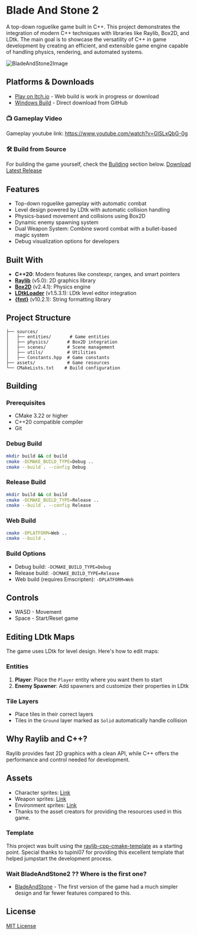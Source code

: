 # Blade And Stone 2

A top-down roguelike game built in C++. This project demonstrates the integration of modern C++ techniques with libraries like Raylib, Box2D, and LDtk. The main goal is to showcase the versatility of C++ in game development by creating an efficient, and extensible game engine capable of handling physics, rendering, and automated systems.

![BladeAndStone2Image](https://i.imgur.com/Fh7ytZA.png)

## Platforms & Downloads
- [Play on Itch.io](https://tlamir.itch.io/blade-and-stone-2) - Web build is work in progress or download
- [Windows Build](https://github.com/Tlamir/BladeAndStone2/releases/tag/Windows) - Direct download from GitHub

### 📺 Gameplay Video
Gameplay youtube link: https://www.youtube.com/watch?v=GlSLxQbG-0g

### 🛠️ Build from Source
For building the game yourself, check the [Building](#building) section below.
[Download Latest Release](https://github.com/Tlamir/BladeAndStone2/releases/tag/Windows)

## Features
- Top-down roguelike gameplay with automatic combat
- Level design powered by LDtk with automatic collision handling
- Physics-based movement and collisions using Box2D
- Dynamic enemy spawning system
- Dual Weapon System: Combine sword combat with a bullet-based magic system
- Debug visualization options for developers

## Built With
- **C++20**: Modern features like constexpr, ranges, and smart pointers
- **[Raylib](https://www.raylib.com/)** (v5.0): 2D graphics library
- **[Box2D](https://box2d.org/)** (v2.4.1): Physics engine
- **[LDtkLoader](https://github.com/Madour/LDtkLoader)** (v1.5.3.1): LDtk level editor integration
- **[{fmt}](https://github.com/fmtlib/fmt)** (v10.2.1): String formatting library

## Project Structure
```
├── sources/
│   ├── entities/       # Game entities
│   ├── physics/       # Box2D integration
│   ├── scenes/        # Scene management
│   ├── utils/         # Utilities
│   ├── Constants.hpp  # Game constants
├── assets/            # Game resources
└── CMakeLists.txt    # Build configuration
```

## Building

### Prerequisites
- CMake 3.22 or higher
- C++20 compatible compiler
- Git

### Debug Build
```bash
mkdir build && cd build
cmake -DCMAKE_BUILD_TYPE=Debug ..
cmake --build . --config Debug
```

### Release Build
```bash
mkdir build && cd build
cmake -DCMAKE_BUILD_TYPE=Release ..
cmake --build . --config Release
```

### Web Build
```bash
cmake -DPLATFORM=Web ..
cmake --build .
```

### Build Options
- Debug build: `-DCMAKE_BUILD_TYPE=Debug`
- Release build: `-DCMAKE_BUILD_TYPE=Release`
- Web build (requires Emscripten): `-DPLATFORM=Web`

## Controls
- WASD - Movement
- Space - Start/Reset game

## Editing LDtk Maps
The game uses LDtk for level design. Here's how to edit maps:

### Entities
1. **Player**: Place the `Player` entity where you want them to start
2. **Enemy Spawner**: Add spawners and customize their properties in LDtk

### Tile Layers
- Place tiles in their correct layers
- Tiles in the `Ground` layer marked as `Solid` automatically handle collision

## Why Raylib and C++?
Raylib provides fast 2D graphics with a clean API, while C++ offers the performance and control needed for development.

## Assets
- Character sprites: [Link](https://kevins-moms-house.itch.io/dungeonsprites)
- Weapon sprites: [Link](https://kevins-moms-house.itch.io/tundra)
- Environment sprites: [Link](https://scracho.itch.io/bright-colored-fantasy-swords-32bit)
- Thanks to the asset creators for providing the resources used in this game.

### Template
This project was built using the [raylib-cpp-cmake-template](https://github.com/tupini07/raylib-cpp-cmake-template) as a starting point. Special thanks to tupini07 for providing this excellent template that helped jumpstart the development process.

### Wait BladeAndStone2 ?? Where is the first one?
- [BladeAndStone](https://github.com/Tlamir/BladeAndStone) - The first version of the game had a much simpler design and far fewer features compared to this.

## License
[MIT License](https://github.com/Tlamir/BladeAndStone2/blob/main/LICENSE)
